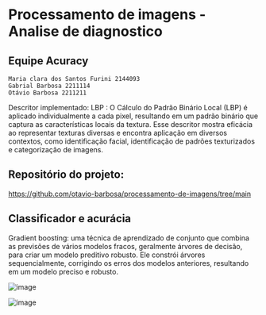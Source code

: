 # Processamento de imagens - Analise de diagnostico 

## Equipe Acuracy
    Maria clara dos Santos Furini 2144093
    Gabrial Barbosa 2211114 
    Otávio Barbosa 2211211

Descritor implementado: LBP : 
O Cálculo do Padrão Binário Local (LBP) é aplicado individualmente a cada pixel, resultando em um padrão binário que captura as características locais da textura. Esse descritor mostra eficácia ao representar texturas diversas e encontra aplicação em diversos contextos, como identificação facial, identificação de padrões texturizados e categorização de imagens.

## Repositório do projeto:
https://github.com/otavio-barbosa/processamento-de-imagens/tree/main

## Classificador e acurácia
Gradient boosting: uma técnica de aprendizado de conjunto que combina as previsões de vários modelos fracos, geralmente árvores de decisão, para criar um modelo preditivo robusto. Ele constrói árvores sequencialmente, corrigindo os erros dos modelos anteriores, resultando em um modelo preciso e robusto.

![image](https://github.com/otavio-barbosa/processamento-de-imagens/assets/48487549/77983e66-b597-4813-ad29-8af7b71eb441)

![image](https://github.com/otavio-barbosa/processamento-de-imagens/assets/48487549/4434bb61-de8c-477e-a13e-2ac407ee02ad)





